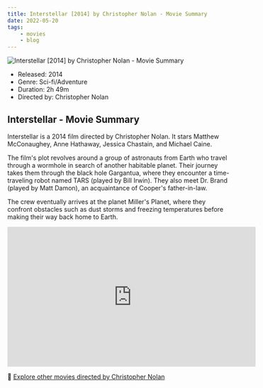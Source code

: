 ```yaml
---
title: Interstellar [2014] by Christopher Nolan - Movie Summary
date: 2022-05-20
tags:
    - movies
    - blog
---
```


![Interstellar [2014] by Christopher Nolan - Movie Summary](/images/movie-interstellar.jpg)

- Released: 2014
- Genre: Sci-fi/Adventure
- Duration: 2h 49m
- Directed by: Christopher Nolan

## Interstellar - Movie Summary

Interstellar is a 2014 film directed by Christopher Nolan. It stars Matthew McConaughey, Anne Hathaway, Jessica Chastain, and Michael Caine.

The film's plot revolves around a group of astronauts from Earth who travel through a wormhole in search of another habitable planet. Their journey takes them through the black hole Gargantua, where they encounter a time-traveling robot named TARS (played by Bill Irwin). They also meet Dr. Brand (played by Matt Damon), an acquaintance of Cooper's father-in-law.

The crew eventually arrives at the planet Miller's Planet, where they confront obstacles such as dust storms and freezing temperatures before making their way back home to Earth.

<iframe width="560" height="315" src="https://www.youtube-nocookie.com/embed/zSWdZVtXT7E" title="YouTube video player" frameborder="0" allow="accelerometer; autoplay; clipboard-write; encrypted-media; gyroscope; picture-in-picture" allowfullscreen></iframe>

🍿 [Explore other movies directed by Christopher Nolan](/)